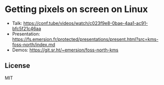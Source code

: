 # Getting pixels on screen on Linux

* Talk: https://conf.tube/videos/watch/c023f9e8-0bae-4aa1-ac91-bfc5f21c46aa
* Presentation: https://fs.emersion.fr/protected/presentations/present.html?src=kms-foss-north/index.md
* Demos: https://git.sr.ht/~emersion/foss-north-kms

## License

MIT
